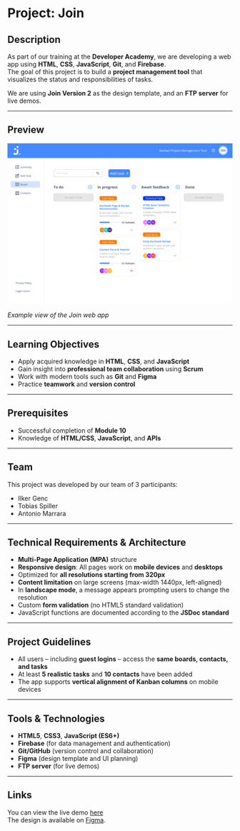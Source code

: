 # Project: Join

## Description

As part of our training at the **Developer Academy**, we are developing a web app using **HTML**, **CSS**, **JavaScript**, **Git**, and **Firebase**.  
The goal of this project is to build a **project management tool** that visualizes the status and responsibilities of tasks.

We are using **Join Version 2** as the design template, and an **FTP server** for live demos.

---

## Preview

<p align="center">
  <img src="./assets/img/join-board.png" alt="Screenshot of the Join web app" width="700">
</p>

*Example view of the Join web app*

---

## Learning Objectives

- Apply acquired knowledge in **HTML**, **CSS**, and **JavaScript**  
- Gain insight into **professional team collaboration** using **Scrum**  
- Work with modern tools such as **Git** and **Figma**  
- Practice **teamwork** and **version control**

---

## Prerequisites

- Successful completion of **Module 10**  
- Knowledge of **HTML/CSS**, **JavaScript**, and **APIs**

---

## Team

This project was developed by our team of 3 participants:

- Ilker Genc
- Tobias Spiller
- Antonio Marrara

---

## Technical Requirements & Architecture

- **Multi-Page Application (MPA)** structure  
- **Responsive design**: All pages work on **mobile devices** and **desktops**  
- Optimized for **all resolutions starting from 320px**  
- **Content limitation** on large screens (max-width 1440px, left-aligned)  
- In **landscape mode**, a message appears prompting users to change the resolution  
- Custom **form validation** (no HTML5 standard validation)  
- JavaScript functions are documented according to the **JSDoc standard**

---

## Project Guidelines

- All users – including **guest logins** – access the **same boards, contacts, and tasks**  
- At least **5 realistic tasks** and **10 contacts** have been added  
- The app supports **vertical alignment of Kanban columns** on mobile devices

---

## Tools & Technologies

- **HTML5**, **CSS3**, **JavaScript (ES6+)**  
- **Firebase** (for data management and authentication)  
- **Git/GitHub** (version control and collaboration)  
- **Figma** (design template and UI planning)  
- **FTP server** (for live demos)

---

## Links

You can view the live demo [here](https://join-1318.developerakademie.net)  
The design is available on [Figma](https://www.figma.com/file/mhDPfpde734bGDOh5W1U3f/Join-Version-2-final?node-id=0%3A1).